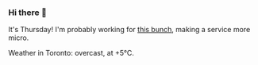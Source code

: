 ### Hi there :wave:

It's Thursday! I'm probably working for [this bunch](https://github.com/kohofinancial), making a service more micro.

Weather in Toronto: overcast, at +5°C.
